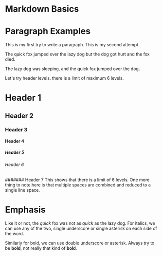 # Markdown Basics

# Paragraph Examples
This is my first try to write a paragraph.
This is my second attempt.

The quick fox jumped over the lazy dog
but the dog got hurt
and the fox died.



The lazy dog was sleeping, and the quick fox jumped over the dog.

Let's try header levels. there is a limit of maximum 6 levels.
# Header 1
## Header 2
### Header 3

#### Header 4


##### Header 5

###### Header 6
####### Header 7
This shows that there is a limit of 6 levels.
One more thing to note here is that multiple spaces are combined and reduced to a single line space.
# Emphasis
Like it or not, the _quick_ fox was not as *quick* as the lazy dog. For italics, we can use any of the two, single underscore or single asterisk on each side of the word.

Similarly for bold, we can use double underscore or asterisk. Always try to be __bold__, not really that kind of **bold**.

<!--stackedit_data:
eyJoaXN0b3J5IjpbLTU4MDE0NjgyNCwxMTMzMjQwNjc0LDEyNz
g2OTI5NDFdfQ==
-->